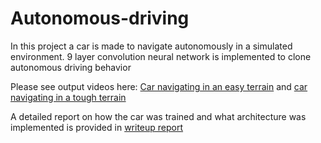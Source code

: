 # Autonomous-driving


In this project a car is made to navigate autonomously in a simulated environment.
9 layer convolution neural network is implemented to clone autonomous driving behavior 

Please see output videos here: [Car navigating in an easy terrain](https://youtu.be/1Kj7_sPdU3A) and [car navigating in a tough terrain](https://youtu.be/qSiufyAGMg8)

A detailed report on how the car was trained and what architecture was implemented is provided in [writeup report](https://github.com/ranjeethks/Autonomous-driving/blob/master/Writeup_report.pdf)
